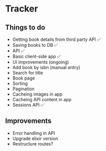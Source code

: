 # Tracker

## Things to do
- Getting book details from third party API ✅
- Saving books to DB ✅
- API ✅
- Basic client-side app ✅
- UI improvements (ongoing)
- Add book by isbn (manual entry)
- Search for title
- Book page
- Sorting
- Pagination
- Cacheing images in app
- Cacheing API content in app
- Sessions API ✅


## Improvements

- Error handling in API
- Upgrade elixir version
- Restructure routes?
